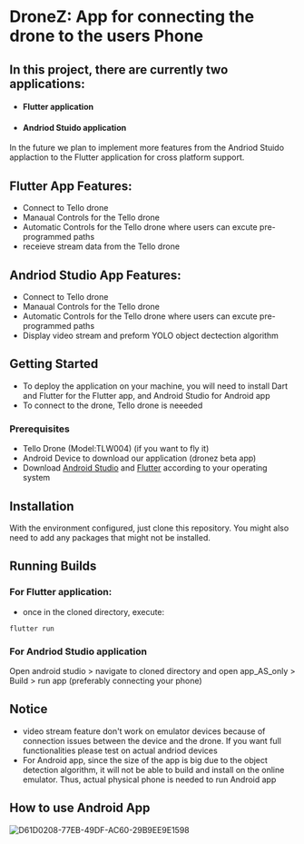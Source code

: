 # DroneZ: App for connecting the drone to the users Phone

## In this project, there are currently two applications:
- #### Flutter application
- #### Andriod Stuido application 

In the future we plan to implement more features from the Andriod Stuido applaction to the Flutter application for cross platform support. 

## Flutter App Features:
- Connect to Tello drone
- Manaual Controls for the Tello drone
- Automatic Controls for the Tello drone where users can excute pre-programmed paths
- receieve stream data from the Tello drone 

## Andriod Studio App Features:
- Connect to Tello drone
- Manaual Controls for the Tello drone
- Automatic Controls for the Tello drone where users can excute pre-programmed paths
- Display video stream and preform YOLO object dectection algorithm 

## Getting Started
- To deploy the application on your machine, you will need to install Dart and Flutter for the Flutter app, and Android Studio for Android app 
- To connect to the drone, Tello drone is neeeded

### Prerequisites
* Tello Drone (Model:TLW004) (if you want to fly it)
* Android Device to download our application (dronez beta app)
* Download <a href="https://developer.android.com/studio?gclid=Cj0KCQjwk7ugBhDIARIsAGuvgPb497EJwWBBpNRe0kE56rmhBMo8bCTHDCaanpjdUWFn4spUkeVxhbYaAlK2EALw_wcB&gclsrc=aw.ds">Android Studio</a> and <a href="https://docs.flutter.dev/get-started/install?gclid=Cj0KCQjwk7ugBhDIARIsAGuvgPbPkX7_k-mLrQT-DR1b4OT5R97D4nLXvA5lwDYK30NdFq12g-XzjXQaAjclEALw_wcB&gclsrc=aw.ds">Flutter</a> according to your operating system

## Installation 
With the environment configured, just clone this repository. 
You might also need to add any packages that might not be installed.


## Running Builds
### For Flutter application: 
- once in the cloned directory, execute:
```
flutter run 
```

### For Andriod Studio application
Open android studio > navigate to cloned directory and open app_AS_only > Build > run app (preferably connecting your phone)

## Notice
- video stream feature don't work on emulator devices because of connection issues between the device and the drone. If you want full functionalities please test on actual andriod devices
- For Android app, since the size of the app is big due to the object detection algorithm, it will not be able to build and install on the online emulator. Thus, actual physical phone is needed to run Android app

## How to use Android App
![D61D0208-77EB-49DF-AC60-29B9EE9E1598](https://user-images.githubusercontent.com/51523562/236315300-f4d8aee0-19da-409d-8003-8503412abecb.jpg)
